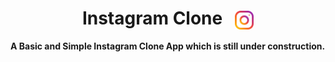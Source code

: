<h1 align="center"> 
  Instagram Clone &nbsp;
  <img align="center" alt="Instagram" width="30px" src="https://raw.githubusercontent.com/jash-desai/jash-desai/main/assets/instagram.svg" />
</h1>

**A Basic and Simple Instagram Clone App which is still under construction.**
